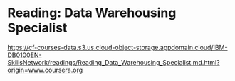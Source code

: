 # Reading: Data Warehousing Specialist

https://cf-courses-data.s3.us.cloud-object-storage.appdomain.cloud/IBM-DB0100EN-SkillsNetwork/readings/Reading_Data_Warehousing_Specialist.md.html?origin=www.coursera.org